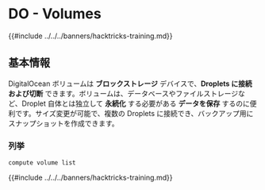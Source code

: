 # DO - Volumes

{{#include ../../../banners/hacktricks-training.md}}

## 基本情報

DigitalOcean ボリュームは **ブロックストレージ** デバイスで、**Droplets に接続および切断** できます。ボリュームは、データベースやファイルストレージなど、Droplet 自体とは独立して **永続化** する必要がある **データを保存** するのに便利です。サイズ変更が可能で、複数の Droplets に接続でき、バックアップ用にスナップショットを作成できます。

### 列挙
```
compute volume list
```
{{#include ../../../banners/hacktricks-training.md}}

